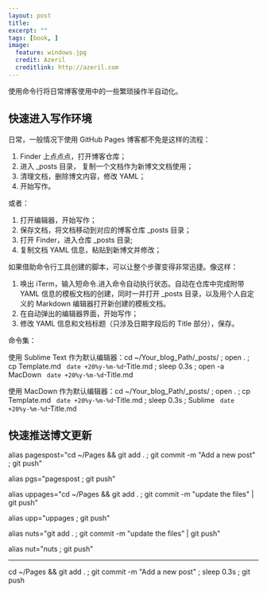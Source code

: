 ```yaml
---
layout: post
title: 
excerpt: ""
tags: [book, ]
image:
  feature: windows.jpg
  credit: Azeril
  creditlink: http://azeril.com
---
```




使用命令行将日常博客使用中的一些繁琐操作半自动化。

## 快速进入写作环境


日常，一般情况下使用 GitHub Pages 博客都不免是这样的流程：

1. Finder 上点点点，打开博客仓库；
2. 进入 _posts 目录， 复制一个文档作为新博文文档使用；
3. 清理文档，删除博文内容，修改 YAML；
4. 开始写作。


或者：

1. 打开编辑器，开始写作；
2. 保存文档，将文档移动到对应的博客仓库 _posts 目录；
3. 打开 Finder，进入仓库 _posts 目录;
4. 复制文档 YAML 信息，粘贴到新博文并修改；

如果借助命令行工具创建的脚本，可以让整个步骤变得非常迅捷。像这样：

1. 唤出 iTerm，输入短命令.进入命令自动执行状态。自动在仓库中完成附带 YAML 信息的模板文档的创建，同时一并打开 _posts 目录，以及用个人自定义的 Markdown 编辑器打开新创建的模板文档。
2. 在自动弹出的编辑器界面，开始写作；
3. 修改 YAML 信息和文档标题（只涉及日期字段后的 Title 部分），保存。

命令集：

使用 Sublime Text 作为默认编辑器：cd ~/Your_blog_Path/_posts/ ; open . ; cp Template.md ` date +20%y-%m-%d`-Title.md ; sleep 0.3s ; open -a MacDown ` date +20%y-%m-%d`-Title.md


使用 MacDown 作为默认编辑器：cd ~/Your_blog_Path/_posts/ ; open . ; cp Template.md ` date +20%y-%m-%d`-Title.md ; sleep 0.3s ; Sublime ` date +20%y-%m-%d`-Title.md

## 快速推送博文更新


alias pagespost="cd ~/Pages && git add . ; git commit -m "Add a new post" ; git push"

alias pgs="pagespost ; git push"


alias uppages="cd ~/Pages && git add . ; git commit -m "update the files" | git push"


alias upp="uppages ; git push"


alias nuts="git add . ; git commit -m "update the files" | git push"

alias nut="nuts ; git push"


---


cd ~/Pages && git add . ; git commit -m "Add a new post" ; sleep 0.3s ; git push